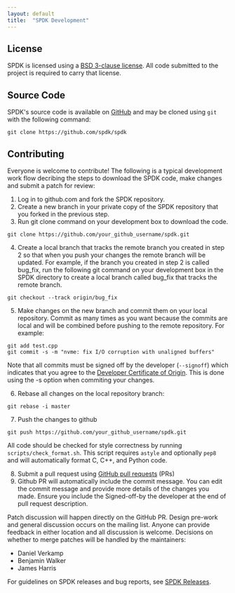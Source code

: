 ```yaml
---
layout: default
title:  "SPDK Development"
---
```


License
--------

SPDK is licensed using a [BSD 3-clause license](https://opensource.org/licenses/BSD-3-Clause). All code submitted to the project is required to carry that license.

Source Code
-----------

SPDK's source code is available on [GitHub](https://github.com/spdk/spdk) and may be cloned using `git` with the following command:

~~~{.sh}
git clone https://github.com/spdk/spdk
~~~

Contributing
------------

Everyone is welcome to contribute!
The following is a typical development work flow decribing the steps to download the SPDK code, make changes and submit a patch for review:

1. Log in to github.com and fork the SPDK repository.
2. Create a new branch in your private copy of the SPDK repository that you forked in the previous step.
3. Run git clone command on your development box to download the code.

  ~~~{.sh}
  git clone https://github.com/your_github_username/spdk.git
  ~~~

4. Create a local branch that tracks the remote branch you created in step 2 so that when you push your changes the remote branch will be updated. For example, if the branch you created in step 2 is called bug_fix, run the following git command on your development box in the SPDK directory to create a local branch called bug_fix that tracks the remote branch.

  ~~~{.sh}
  git checkout --track origin/bug_fix
  ~~~

5. Make changes on the new branch and commit them on your local repository. Commit as many times as you want because the commits are local and will be combined before pushing to the remote repository. For example:

  ~~~{.sh}
  git add test.cpp
  git commit -s -m "nvme: fix I/O corruption with unaligned buffers"
  ~~~

  Note that all commits must be signed off by the developer (`--signoff`) which indicates that you agree to the [Developer Certificate of  Origin](http://developercertificate.org/). This is done using the -s option when commiting your changes.
  
6. Rebase all changes on the local repository branch:

  ~~~{.sh}
  git rebase -i master
  ~~~

7. Push the changes to github

  ~~~{.sh}
  git push https://github.com/your_github_username/spdk.git
  ~~~

  All code should be checked for style correctness by running `scripts/check_format.sh`. This script requires `astyle` and optionally `pep8` and will automatically format C, C++, and Python code.

8. Submit a pull request using [GitHub pull requests](http://github.com/spdk/spdk/pulls) (PRs)
9. Github PR will automatically include the commit message. You can edit the commit message and provide more details of the changes you made. Ensure you include the Signed-off-by the developer at the end of pull request description.  

Patch discussion will happen directly on the GitHub PR. Design pre-work and general discussion occurs on the mailing list. Anyone can provide feedback in either location and all discussion is welcome. Decisions on whether to merge patches will be handled by the maintainers:

* Daniel Verkamp
* Benjamin Walker
* James Harris

For guidelines on SPDK releases and bug reports, see [SPDK Releases](http://www.spdk.io/releases).
